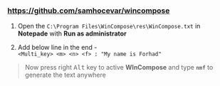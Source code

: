 ### https://github.com/samhocevar/wincompose

1. Open the `C:\Program Files\WinCompose\res\WinCompose.txt` in **Notepade** with **Run as administrator**

2. Add below line in the end - <br>
`<Multi_key> <m> <n> <f> : "My name is Forhad"` <br>
> Now press right <kbd>Alt</kbd> key to active **WInCompose**  and type **`nmf`** to generate the text anywhere
